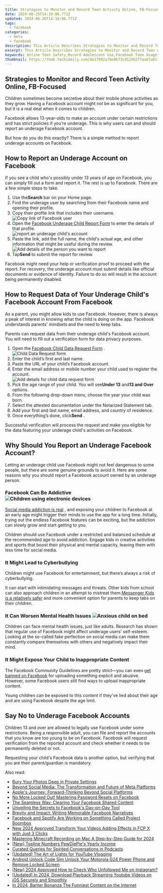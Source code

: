 ```yaml
---
title: Strategies to Monitor and Record Teen Activity Online, FB-Focused
date: 2024-06-25T14:19:06.771Z
updated: 2024-06-26T14:19:06.771Z
tags:
  - facebook
categories:
  - meta
  - facebook
description: This Article Describes Strategies to Monitor and Record Teen Activity Online, FB-Focused
excerpt: This Article Describes Strategies to Monitor and Record Teen Activity Online, FB-Focused
keywords: Online Teen Safety,Record Adolescent Use,Facebook Teen Usage,Adolescent Internet Monitoring,Tech Safety for Youths,Record Teen FB Activity,Youth Online Tracking
thumbnail: https://thmb.techidaily.com/bb1f002a7be8b73cd12562f7aa67a81110093e83a5e29cc0296d5b97722e8cc9.png
---
```


## Strategies to Monitor and Record Teen Activity Online, FB-Focused

 Children sometimes become secretive about their mobile phone activities as they grow. Having a Facebook account might not be as significant for you, but it is a real deal when it comes to children.

 Facebook allows 13-year-olds to make an account under certain restrictions and has strict policies if you’re underage. This is why users can and should report an underage Facebook account.

 But how do you do this exactly? There is a simple method to report underage accounts on Facebook.

## How to Report an Underage Account on Facebook

 If you see a child who's possibly under 13 years of age on Facebook, you can simply fill out a form and report it. The rest is up to Facebook. There are a few simple steps to take.

1. Use the**Search** bar on your Home page.
2. Find the underage user by searching from their Facebook name and opening their profile.
3. Copy their profile link that includes their username.  
![Copy link of Facebook user](https://static1.makeuseofimages.com/wordpress/wp-content/uploads/2022/10/Copy-link-of-Facebook-user.JPG)
4. Open the [Facebook Underage Child Report Form](https://www.facebook.com/help/contact/209046679279097) to enter the details of that profile.  
![report an underage child's account](https://static1.makeuseofimages.com/wordpress/wp-content/uploads/2022/10/report-an-underage-child.jpg)
5. Paste the link, add the full name, the child's actual age, and other information that might be useful during the review.  
![Add details of the person you want to report](https://static1.makeuseofimages.com/wordpress/wp-content/uploads/2022/10/Add-details-of-the-person-you-want-to-report.jpg)
6. Tap**Send** to submit the report for review.

 Facebook might need your help or verification proof to proceed with the report. For recovery, the underage account must submit details like official documents or evidence of identity. Failure to do so will result in the account being permanently disabled.

## How to Request Data of Your Underage Child's Facebook Account From Facebook

 As a parent, you might allow kids to use Facebook. However, there is always a peak of interest in knowing what the child is doing on the app. Facebook understands parents' mindsets and the need to keep tabs.

 Parents can request data from their underage child's Facebook account. You will need to fill out a verification form for data privacy purposes.

1. Open the [Facebook Child Data Request Form](https://www.facebook.com/help/contact/174263416008051) .  
![Child Data Request form](https://static1.makeuseofimages.com/wordpress/wp-content/uploads/2022/10/Child-Data-Request-form.jpg)
2. Enter the child’s first and last name.
3. Paste the URL of your child’s Facebook account.
4. Enter the email address or mobile number your child used to register the account.  
![Add details for child data request form](https://static1.makeuseofimages.com/wordpress/wp-content/uploads/2022/10/Add-details-for-child-data-request-form.jpg)
5. Pick the age range of your child. You will see**Under 13** and**13 and Over** options.
6. From the following drop-down menu, choose the year your child was born.
7. Select the attested documentation under the Notarized Statement tab.
8. Add your first and last name, email address, and country of residence.
9. Once everything’s done, click**Send** .

 Successful verification will process the request and make you eligible for the data featuring your underage child's activities on Facebook.

## Why Should You Report an Underage Facebook Account?

 Letting an underage child use Facebook might not feel dangerous to some people, but there are some genuine grounds to avoid it. Here are some reasons why you should report a Facebook account owned by an underage person.

### Facebook Can Be Addictive ![Children using electronic devices](https://static1.makeuseofimages.com/wordpress/wp-content/uploads/2022/10/Children-using-phones.jpg)

[Social media addiction is real](https://www.makeuseof.com/what-is-social-media-addiction/) , and exposing your children to Facebook at an early age might trigger their minds to use the app for a long time. Initially, trying out the endless Facebook features can be exciting, but the addiction can slowly grow and start getting to you.

 Children should use Facebook under a restricted and balanced schedule at the recommended age to avoid addiction. Engage kids in creative activities and sports that boost their physical and mental capacity, leaving them with less time for social media.

### It Might Lead to Cyberbullying

 Children might use Facebook for entertainment, but there’s always a risk of cyberbullying.

 It can start with intimidating messages and threats. Other kids from school can also approach children in an attempt to mistreat them.[Messenger Kids is a relatively safer](https://www.makeuseof.com/is-messenger-kids-safe-children/) and more convenient option for parents to keep tabs on their children.

### It Can Worsen Mental Health Issues ![Anxious child on bed](https://static1.makeuseofimages.com/wordpress/wp-content/uploads/2022/10/Anxious-child-on-bed.jpg)

 Children can face mental health issues, just like adults. Research has shown that regular use of Facebook might affect underage users' self-esteem. Looking at the so-called fake perfection on social media can make them constantly compare themselves with others and negatively impact their mind.

### It Might Expose Your Child to Inappropriate Content

 The Facebook Community Guidelines are pretty strict—you can even [get banned on Facebook](https://www.makeuseof.com/things-permanently-banned-from-facebook/) for uploading something explicit and abusive. However, some Facebook users still find ways to upload inappropriate content.

 Young children can be exposed to this content if they've lied about their age and are using Facebook despite the age limit.

###

## Say No to Underage Facebook Accounts

 Children 13 and over are allowed to legally use Facebook under some restrictions. Being a responsible adult, you can file and report the accounts that you know are too young to be on Facebook. Facebook will request verification from the reported account and check whether it needs to be permanently deleted or not.

 Requesting your child's Facebook data is another option, but verifying that you are their parent/guardian is mandatory.


<ins class="adsbygoogle"
     style="display:block"
     data-ad-format="autorelaxed"
     data-ad-client="ca-pub-7571918770474297"
     data-ad-slot="1223367746"></ins>



<ins class="adsbygoogle"
     style="display:block"
     data-ad-client="ca-pub-7571918770474297"
     data-ad-slot="8358498916"
     data-ad-format="auto"
     data-full-width-responsive="true"></ins>

<span class="atpl-alsoreadstyle">Also read:</span>
<div><ul>
<li><a href="https://facebook.techidaily.com/bury-your-photos-deep-in-private-settings/"><u>Bury Your Photos Deep in Private Settings</u></a></li>
<li><a href="https://facebook.techidaily.com/beyond-social-media-the-transformation-and-future-of-meta-platforms/"><u>Beyond Social Media: The Transformation and Future of Meta Platforms</u></a></li>
<li><a href="https://facebook.techidaily.com/apples-journey-forward-thinking-beyond-social-platforms/"><u>Apple's Journey: Forward-Thinking Beyond Social Platforms</u></a></li>
<li><a href="https://facebook.techidaily.com/no-more-locked-out-mastering-password-resets-on-facebook/"><u>No More Locked Out! Mastering Password Resets on Facebook</u></a></li>
<li><a href="https://facebook.techidaily.com/the-seamless-way-clearing-your-facebook-shared-content/"><u>The Seamless Way: Clearing Your Facebook Shared Content</u></a></li>
<li><a href="https://facebook.techidaily.com/unveiling-the-secrets-to-facebooks-day-on-day-tool/"><u>Unveiling the Secrets to Facebook's Day-on-Day Tool</u></a></li>
<li><a href="https://facebook.techidaily.com/brevity-and-impact-writing-memorable-facebook-narratives/"><u>Brevity and Impact: Writing Memorable Facebook Narratives</u></a></li>
<li><a href="https://facebook.techidaily.com/facebook-and-spotify-are-working-on-something-called-project-boombox/"><u>Facebook and Spotify Are Working on Something Called Project Boombox</u></a></li>
<li><a href="https://video-content-creator.techidaily.com/new-2024-approved-transform-your-videos-adding-effects-in-fcp-x-with-just-3-clicks/"><u>New 2024 Approved Transform Your Videos Adding Effects in FCP X with Just 3 Clicks</u></a></li>
<li><a href="https://visual-screen-recording.techidaily.com/mastering-minecraft-recording-on-mac-a-step-by-step-guide-for-2024/"><u>Mastering Minecraft Recording on Mac  A Step-by-Step Guide for 2024</u></a></li>
<li><a href="https://some-skills.techidaily.com/new-topline-numbers-pewdiepies-yearly-income/"><u>[New] Topline Numbers  PewDiePie's Yearly Income</u></a></li>
<li><a href="https://extra-resources.techidaily.com/curated-queries-for-spirited-conversations-in-podcasts/"><u>Curated Queries for Spirited Conversations in Podcasts</u></a></li>
<li><a href="https://facebook-record-videos.techidaily.com/updated-the-art-of-lights-for-youtube-vlogging/"><u>[Updated] The Art of Lights for YouTube Vlogging</u></a></li>
<li><a href="https://sim-unlock.techidaily.com/android-unlock-code-sim-unlock-your-motorola-g24-power-phone-and-remove-locked-screen-by-drfone-android/"><u>Android Unlock Code Sim Unlock Your Motorola G24 Power Phone and Remove Locked Screen</u></a></li>
<li><a href="https://instagram-video-files.techidaily.com/new-2024-approved-how-to-check-who-unfollowed-me-on-instagram/"><u>[New] 2024 Approved  How to Check Who Unfollowed Me on Instagram?</u></a></li>
<li><a href="https://facebook-record-videos.techidaily.com/updated-in-2024-download-playback-streaming-youtube-videos-on-ios-securely-and-smoothly/"><u>[Updated] In 2024, Download Playback  Streaming Youtube Videos on iOS Securely and Smoothly</u></a></li>
<li><a href="https://youtube-videos.techidaily.com/in-2024-banter-bonanza-the-funniest-content-on-the-internet/"><u>In 2024, Banter Bonanza  The Funniest Content on the Internet</u></a></li>
</ul></div>
